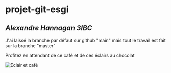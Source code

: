 # projet-git-esgi

## *Alexandre Hannagan 3IBC*

J'ai laissé la branche par défaut sur github "main" mais tout le travail est fait sur la branche "master"

Profitez en attendant de ce café et de ces éclairs au chocolat

![Eclair et café](https://macuisineenthousiaste.com/wp-content/uploads/2018/04/cookinmovie-eclair-magimix-2-1.jpeg)

